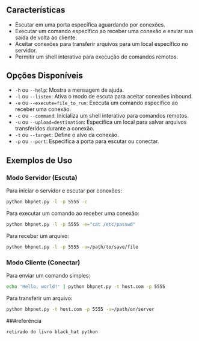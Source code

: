 
#

## Características

- Escutar em uma porta específica aguardando por conexões.
- Executar um comando específico ao receber uma conexão e enviar sua saída de volta ao cliente.
- Aceitar conexões para transferir arquivos para um local específico no servidor.
- Permitir um shell interativo para execução de comandos remotos.

## Opções Disponíveis

- `-h` ou `--help`: Mostra a mensagem de ajuda.
- `-l` ou `--listen`: Ativa o modo de escuta para aceitar conexões inbound.
- `-e` ou `--execute=file_to_run`: Executa um comando específico ao receber uma conexão.
- `-c` ou `--command`: Inicializa um shell interativo para comandos remotos.
- `-u` ou `--upload=destination`: Especifica um local para salvar arquivos transferidos durante a conexão.
- `-t` ou `--target`: Define o alvo da conexão.
- `-p` ou `--port`: Especifica a porta para escutar ou conectar.

## Exemplos de Uso

### Modo Servidor (Escuta)

Para iniciar o servidor e escutar por conexões:

```sh
python bhpnet.py -l -p 5555 -c
```

Para executar um comando ao receber uma conexão:

```sh
python bhpnet.py -l -p 5555 -e="cat /etc/passwd"
```

Para receber um arquivo:

```sh
python bhpnet.py -l -p 5555 -u=/path/to/save/file
```

### Modo Cliente (Conectar)

Para enviar um comando simples:

```sh
echo 'Hello, world!' | python bhpnet.py -t host.com -p 5555
```

Para transferir um arquivo:

```sh
python bhpnet.py -t host.com -p 5555 -u=/path/on/server
```
###referência
```
retirado do livro black_hat python

```
